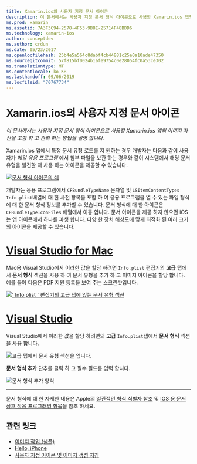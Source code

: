 ```yaml
---
title: Xamarin.ios의 사용자 지정 문서 아이콘
description: 이 문서에서는 사용자 지정 문서 형식 아이콘으로 사용할 Xamarin.ios 앱의 이미지 자산을 포함 하 고 관리 하는 방법을 설명 합니다.
ms.prod: xamarin
ms.assetid: 7A3F3C94-2578-4F53-9B8E-25714F48BDD6
ms.technology: xamarin-ios
author: conceptdev
ms.author: crdun
ms.date: 05/23/2017
ms.openlocfilehash: 25b4e5a564c8dabf4cb44881c25e0a10ade47350
ms.sourcegitcommit: 57f815bf0024b1afe9754c0e28054fc0a53ce302
ms.translationtype: MT
ms.contentlocale: ko-KR
ms.lasthandoff: 09/06/2019
ms.locfileid: "70767734"
---
```

# <a name="custom-document-icons-in-xamarinios"></a>Xamarin.ios의 사용자 지정 문서 아이콘

_이 문서에서는 사용자 지정 문서 형식 아이콘으로 사용할 Xamarin.ios 앱의 이미지 자산을 포함 하 고 관리 하는 방법을 설명 합니다._

Xamarin.ios 앱에서 특정 문서 유형 로드를 지 원하는 경우 개발자는 다음과 같이 사용자가 *메일 응용 프로그램* 에서 첨부 파일을 보관 하는 경우와 같이 시스템에서 해당 문서 유형을 발견할 때 사용 하는 아이콘을 제공할 수 있습니다.

 [![](custom-document-types-images/17.png "문서 형식 아이콘의 예")](custom-document-types-images/17.png#lightbox)

개발자는 응용 프로그램에서 `CFBundleTypeName` 문자열 및 `LSItemContentTypes` `Info.plist`배열에 대 한 사전 항목을 포함 하 여 응용 프로그램을 열 수 있는 파일 형식에 대 한 문서 형식 정보를 추가할 수 있습니다. 문서 형식에 대 한 아이콘은 `CFBundleTypeIconFiles` 배열에서 이동 합니다. 문서 아이콘을 제공 하지 않으면 iOS는 앱 아이콘에서 하나를 파생 합니다.
다양 한 장치 해상도에 맞게 최적화 된 여러 크기의 아이콘을 제공할 수 있습니다. 

# <a name="visual-studio-for-mactabmacos"></a>[Visual Studio for Mac](#tab/macos)

Mac용 Visual Studio에서 이러한 값을 할당 하려면 `Info.plist` 편집기의 **고급** 탭에서 **문서 형식** 섹션을 사용 하 여 문서 유형을 추가 하 고 이미지 아이콘을 할당 합니다. 예를 들어 다음은 PDF 지원 등록을 보여 주는 스크린샷입니다.

 [![](custom-document-types-images/18.png "' Info.plist ' 편집기의 고급 탭에 있는 문서 유형 섹션")](custom-document-types-images/18.png#lightbox)

# <a name="visual-studiotabwindows"></a>[Visual Studio](#tab/windows)

Visual Studio에서 이러한 값을 할당 하려면의 **고급** `Info.plist`탭에서 **문서 형식** 섹션을 사용 합니다.

 ![](custom-document-types-images/doc01w.png "고급 탭에서 문서 유형 섹션을 엽니다.")

**문서 형식 추가** 단추를 클릭 하 고 필수 필드를 입력 합니다.

![](custom-document-types-images/doc02w.png "문서 형식 추가 양식")

-----

문서 형식에 대 한 자세한 내용은 Apple의 [일관적인 형식 식별자 참조](https://developer.apple.com/library/ios/#documentation/Miscellaneous/Reference/UTIRef/Articles/System-DeclaredUniformTypeIdentifiers.html) 및 [IOS 용 문서 상호 작용 프로그래밍 항목](https://developer.apple.com/library/ios/#documentation/FileManagement/Conceptual/DocumentInteraction_TopicsForIOS/Introduction/Introduction.html)을 참조 하세요.

## <a name="related-links"></a>관련 링크

- [이미지 작업 (샘플)](https://docs.microsoft.com/samples/xamarin/ios-samples/workingwithimages)
- [Hello, iPhone](~/ios/get-started/hello-ios/index.md)
- [사용자 지정 아이콘 및 이미지 생성 지침](https://developer.apple.com/library/ios/#documentation/UserExperience/Conceptual/MobileHIG/IconsImages/IconsImages.html)
